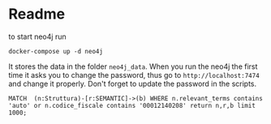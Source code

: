 # Readme

to start neo4j run

```
docker-compose up -d neo4j
```

It stores the data in the folder `neo4j_data`.
When you run the neo4j the first time it asks you to change the password, thus go to `http://localhost:7474` and change it properly.
Don't forget to update the password in the scripts.


```
MATCH  (n:Struttura)-[r:SEMANTIC]->(b) WHERE n.relevant_terms contains 'auto' or n.codice_fiscale contains '00012140208' return n,r,b limit 1000;
```
